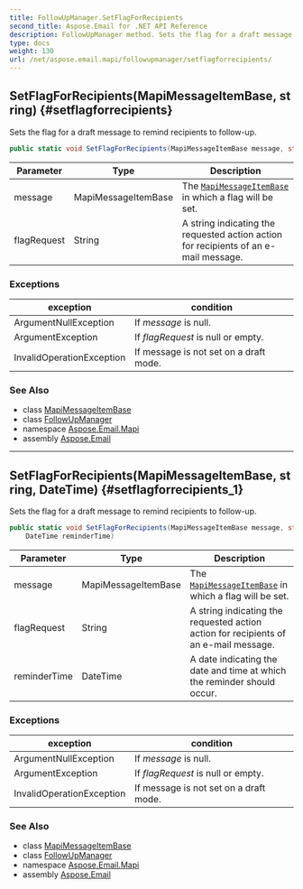 ```yaml
---
title: FollowUpManager.SetFlagForRecipients
second_title: Aspose.Email for .NET API Reference
description: FollowUpManager method. Sets the flag for a draft message to remind recipients to followup
type: docs
weight: 130
url: /net/aspose.email.mapi/followupmanager/setflagforrecipients/
---
```

## SetFlagForRecipients(MapiMessageItemBase, string) {#setflagforrecipients}

Sets the flag for a draft message to remind recipients to follow-up.

```csharp
public static void SetFlagForRecipients(MapiMessageItemBase message, string flagRequest)
```

| Parameter | Type | Description |
| --- | --- | --- |
| message | MapiMessageItemBase | The [`MapiMessageItemBase`](../../mapimessageitembase/) in which a flag will be set. |
| flagRequest | String | A string indicating the requested action action for recipients of an e-mail message. |

### Exceptions

| exception | condition |
| --- | --- |
| ArgumentNullException | If *message* is null. |
| ArgumentException | If *flagRequest* is null or empty. |
| InvalidOperationException | If message is not set on a draft mode. |

### See Also

* class [MapiMessageItemBase](../../mapimessageitembase/)
* class [FollowUpManager](../)
* namespace [Aspose.Email.Mapi](../../followupmanager/)
* assembly [Aspose.Email](../../../)

---

## SetFlagForRecipients(MapiMessageItemBase, string, DateTime) {#setflagforrecipients_1}

Sets the flag for a draft message to remind recipients to follow-up.

```csharp
public static void SetFlagForRecipients(MapiMessageItemBase message, string flagRequest, 
    DateTime reminderTime)
```

| Parameter | Type | Description |
| --- | --- | --- |
| message | MapiMessageItemBase | The [`MapiMessageItemBase`](../../mapimessageitembase/) in which a flag will be set. |
| flagRequest | String | A string indicating the requested action action for recipients of an e-mail message. |
| reminderTime | DateTime | A date indicating the date and time at which the reminder should occur. |

### Exceptions

| exception | condition |
| --- | --- |
| ArgumentNullException | If *message* is null. |
| ArgumentException | If *flagRequest* is null or empty. |
| InvalidOperationException | If message is not set on a draft mode. |

### See Also

* class [MapiMessageItemBase](../../mapimessageitembase/)
* class [FollowUpManager](../)
* namespace [Aspose.Email.Mapi](../../followupmanager/)
* assembly [Aspose.Email](../../../)


